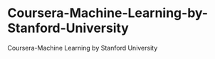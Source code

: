 # Coursera-Machine-Learning-by-Stanford-University
Coursera-Machine Learning by Stanford University
